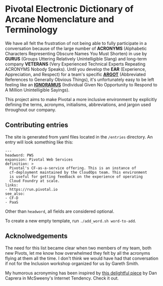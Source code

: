 # Pivotal Electronic Dictionary of Arcane Nomenclature and Terminology

We have all felt the frustration of not being able to fully participate in a conversation because of the large number of **ACRONYMS** (Alphabetic Characters Representing Obscure Names You Must Shorten) in use by **GURUS** (Groups Uttering Relatively Unintelligible Slang) and long-term company **VETERANS** (Very Experienced Technical Experts Repeating ACRONYMS Nobody Speaks). Until you develop the **EAR** (Experience, Appreciation, and Respect) for a team's specific [**ARGOT**](https://en.wikipedia.org/wiki/Argot) (Abbreviated References to Generally Obvious Things), it's unfortunately easy to be left feeling like an [**IGNORAMUS**](https://www.merriam-webster.com/dictionary/ignoramus) (Individual Given No Opportunity to Respond to A Million Unintelligible Sayings).

This project aims to make Pivotal a more inclusive environment by explicitly
defining the terms, acronyms, initialisms, abbreviations, and jargon used
throughout our company.

## Contributing entries

The site is generated from yaml files located in the `/entries` directory. An entry will look something like this:

```
---
headword: PWS
expansion: Pivotal Web Services
definition: >
  Pivotal's CF-as-a-service offering. This is an instance of 
  cf-deployment maintained by the CloudOps team. This environment
  is useful for getting feedback on the experience of operating 
  Cloud Foundry at scale.
links:
- https://run.pivotal.io
see_also:
- CF-D
- PaaS
```

Other than `headword`, all fields are considered optional.

To create a new empty template, run `./add_word.sh word-to-add`.

## Acknolwedgements

The need for this list became clear when two members of my team, both new Pivots, let me know how overwhelmed they felt by all the acronyms flying at them all the time. I don't think we would have had that conversation if not for the Inclusion workshop organized for us by Gareth Smith.

My humorous acronyming has been inspired by [this delightful piece](https://www.mcsweeneys.net/articles/our-top-secret-army-base-uses-too-many-acronyms) by Dan Caprera in McSweeny's Internet Tendency. Check it out.